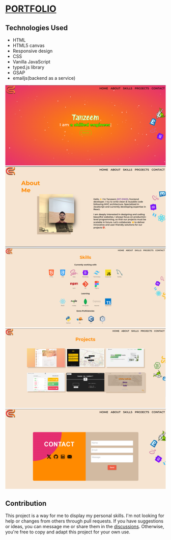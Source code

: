 # [PORTFOLIO](https://tanzeem131.github.io/portfolio/)

## Technologies Used

- HTML
- HTML5 canvas
- Responsive design
- CSS
- Vanilla JavaScript
- typed.js library
- GSAP
- emailjs(backend as a service)

<img src="https://github.com/tanzeem131/portfolio/blob/main/src/img/p1.png" ></img>
<img src="https://github.com/tanzeem131/portfolio/blob/main/src/img/p2.png" ></img>
<img src="https://github.com/tanzeem131/portfolio/blob/main/src/img/p3.png" ></img>
<img src="https://github.com/tanzeem131/portfolio/blob/main/src/img/p4.png" ></img>
<img src="https://github.com/tanzeem131/portfolio/blob/main/src/img/p5.png" ></img>

## Contribution

This project is a way for me to display my personal skills. I'm not looking for help or changes from others through pull requests. If you have suggestions or ideas, you can message me or share them in the [discussions](https://github.com/tanzeem131). Otherwise, you're free to copy and adapt this project for your own use.
